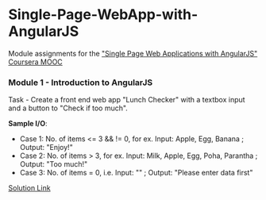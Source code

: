 # Single-Page-WebApp-with-AngularJS
Module assignments for the ["Single Page Web Applications with AngularJS" Coursera MOOC](https://www.coursera.org/learn/single-page-web-apps-with-angularjs)

### Module 1 - Introduction to AngularJS
Task - Create a front end web app "Lunch Checker" with a textbox input and a button to "Check if too much". 

**Sample I/O**:
- Case 1: No. of items <= 3  && != 0, for ex. Input: Apple, Egg, Banana ; Output: "Enjoy!"
- Case 2: No. of items > 3, for ex. Input: Milk, Apple, Egg, Poha, Parantha  ; Output: "Too much!"
- Case 3: No. of items = 0, i.e. Input: "" ; Output: "Please enter data first"

[Solution Link](url)
